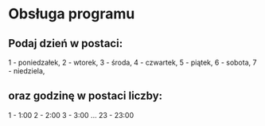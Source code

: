 # Obsługa programu

## Podaj dzień w postaci:
1 - poniedzałek,
2 - wtorek,
3 - środa,
4 - czwartek,
5 - piątek,
6 - sobota,
7 - niedziela,
<br>
## oraz godzinę w postaci liczby:
1 - 1:00
2 - 2:00
3 - 3:00
...
23 - 23:00
